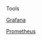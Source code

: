 Tools 

[Grafana]({{TRAFFIC_HOST1_3000}})

<!-- 
[Prometheus]({{TRAFFIC_HOST1_9090}})

[Push Gateway]({{TRAFFIC_HOST1_9091}})
 -->

[Prometheus]({{TRAFFIC_HOST1_30090}})
